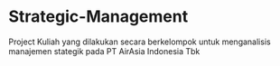 # Strategic-Management
Project Kuliah yang dilakukan secara berkelompok untuk menganalisis manajemen stategik pada PT AirAsia Indonesia Tbk
